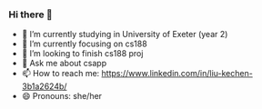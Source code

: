 ### Hi there 👋

<!--
**kechenkristin/kechenkristin** is a ✨ _special_ ✨ repository because its `README.md` (this file) appears on your GitHub profile.

Here are some ideas to get you started:
-->

- 🔭 I’m currently studying in University of Exeter (year 2)
- 🌱 I’m currently focusing on cs188
- 👯 I’m looking to finish cs188 proj
- 💬 Ask me about csapp
- 📫 How to reach me: https://www.linkedin.com/in/liu-kechen-3b1a2624b/
- 😄 Pronouns: she/her
